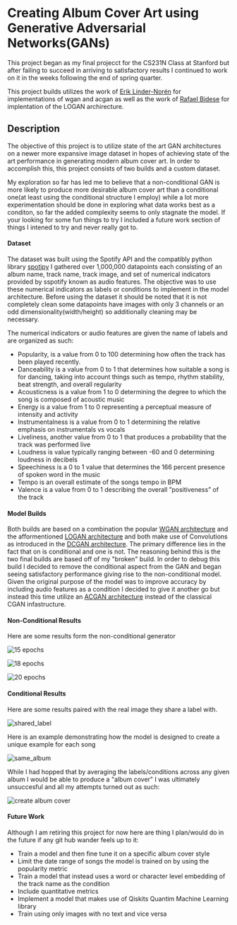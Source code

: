 # Creating Album Cover Art using Generative Adversarial Networks(GANs)

This project began as my final projecct for the CS231N Class at Stanford but after failing to succeed 
in arriving to satisfactory results I continued to work on it in the weeks following the end of spring quarter.

This project builds utilizes the work of [Erik Linder-Norén](https://github.com/eriklindernoren/PyTorch-GAN/tree/master/implementations)
for implementations of wgan and acgan as well as the work of [Rafael Bidese](https://github.com/rafaelbidese/LOGAN) for implentation of the
LOGAN archirecture.

## Description

The objective of this project is to utilize state of the art GAN architectures on a newer more expansive image dataset in hopes of achieving state of the art performance in generating modern album cover art. In order to accomplish this, this project consists of two builds and a custom dataset. 

My exploration so far has led me to believe that a non-conditional GAN is more likely to produce more desirable album cover art than a conditional one(at least using the conditional structure I employ) while a lot more experimentation should be done in exploring what data works best as a conditon, so far the added complexity seems to only stagnate the model. If your looking for some fun things to try I included a future work section of things I intened to try and never really got to.

#### Dataset

The dataset was built using the Spotify API and the compatibly python library [spotipy](https://spotipy.readthedocs.io/en/2.18.0/) I gathered over 1,000,000 datapoints each consisting of an album name, track name, track image, and set of numerical indicators provided by sspotify known as audio features. The objective was to use these numerical indicators as labels or conditions to implement in the model architecture. Before using the dataset it should be noted that it is not completely clean some datapoints have images with only 3 channels or an odd dimensionality(width/height) so additionally cleaning may be necessary.

The numerical indicators or audio features are given the name of labels and are organized as such: 

- Popularity, is a value from 0 to 100 determining how often the track has been played recently. 
- Danceability is a value from 0 to 1 that determines how suitable a song is for dancing, taking into account things such as tempo, rhythm stability, beat strength, and overall regularity 
- Acousticness is a value from 1 to 0 determining the degree to which the song is composed of acoustic music
- Energy is a value from 1 to 0 representing a perceptual measure of intensity and activity 
- Instrumentalness is a value from 0 to 1 determining the relative emphasis on instrumentals vs vocals
- Liveliness, another value from 0 to 1 that produces a probability that the track was performed live
- Loudness is value typically ranging between -60 and 0 determining loudness in decibels
- Speechiness is a 0 to 1 value that determines the 166 percent presence of spoken word in the music
- Tempo is an overall estimate of the songs tempo in BPM
- Valence is a value from 0 to 1 describing the overall ”positiveness” of the track

#### Model Builds
Both builds are based on a combination the popular [WGAN architecture](https://arxiv.org/pdf/1701.07875.pdf) and the afformentioned [LOGAN architecture](https://arxiv.org/abs/1912.00953) and both make use of Convolutions as introduced in the [DCGAN architecture](https://arxiv.org/abs/1511.06434). The primary difference lies in the fact that on is conditional and one is not. The reasoning behind this is the two final builds are based off of my "broken" build. In order to debug this build I decided to remove the conditional aspect from the GAN and began seeing satisfactory performance giving rise to the non-conditional model. Given the original purpose of the model was to improve accuracy by including audio features as a condition I decided to give it another go but instead this time utilize an [ACGAN architecture](https://arxiv.org/abs/1610.09585) instead of the classical CGAN infastructure. 

#### Non-Conditional Results

Here are some results form the non-conditional generator

![15 epochs](non_conditional_example_1.png)
 
![18 epochs](realmoon.png)

![20 epochs](non_conditional_2.png)

#### Conditional Results

Here are some results paired with the real image they share a label with.

![shared_label](conditional_example_compare.png)

Here is an example demonstrating how the model is designed to create a unique example for each song

![same_album](song_specific_example.png)

While I had hopped that by averaging the labels/conditions across any given album I would be able to produce a "album cover"
I was ultimately unsuccesful and all my attempts turned out as such:

![create album cover](avereging_example.png)

#### Future Work

Although I am retiring this project for now here are thing I plan/would do in the future if any git hub wander feels up to it:

- Train a model and then fine tune it on a specific album cover style
- Limit the date range of songs the model is trained on by using the popularity metric
- Train a model that instead uses a word or character level embedding of the track name as the condition
- Include quantitative metrics
- Implement a model that makes use of Qiskits Quantim Machine Learning library
- Train using only images with no text and vice versa



